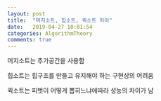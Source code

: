 ```yaml
---
layout: post
title:  "머지소트, 힙소트, 퀵소트 차이"
date:   2019-04-27 10:01:54
categories: AlgorithmTheory
comments: true
---
```


머지소트는 추가공간을 사용함  

힙소트는 힙구조를 만들고 유지해야 하는 구현상의 어려움  

퀵소트는 피벗이 어떻게 뽑히느냐에따라 성능의 차이가 남  

